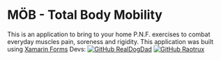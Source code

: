 # MÖB - Total Body Mobility
This is an application to bring to your home P.N.F. exercises to combat  everyday muscles pain, soreness and rigidity.
This application was built using [Xamarin Forms](https://dotnet.microsoft.com/apps/xamarin)
Devs:
[![GitHub RealDogDad](https://img.shields.io/badge/GitHub-@RealDogDad-181717?style=for-the-badge&logo=github)](https://github.com/RealDogDad)
[![GitHub Raotrux](https://img.shields.io/badge/GitHub-@Raotrux-181717?style=for-the-badge&logo=github)](https://github.com/Raotrux)